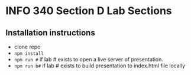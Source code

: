 # INFO 340 Section D Lab Sections

## Installation instructions

- clone repo
- `npm install`
- `npm run #` if lab # exists to open a live server of presentation.
- `npm run b#` if lab # exists to build presentation to index.html file locally